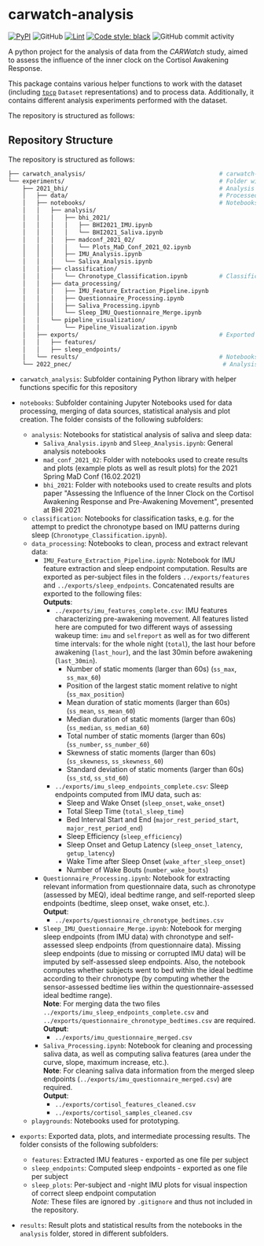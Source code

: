 # carwatch-analysis

[![PyPI](https://img.shields.io/pypi/v/carwatch-analysis)](https://pypi.org/project/carwatch-analysis/)
![GitHub](https://img.shields.io/github/license/mad-lab-fau/carwatch-analysis)
[![Lint](https://github.com/mad-lab-fau/carwatch-analysis/actions/workflows/lint.yml/badge.svg)](https://github.com/mad-lab-fau/carwatch-analysis/actions/workflows/lint.yml)
[![Code style: black](https://img.shields.io/badge/code%20style-black-000000.svg)](https://github.com/psf/black)
![GitHub commit activity](https://img.shields.io/github/commit-activity/m/mad-lab-fau/carwatch-analysis)

A python project for the analysis of data from the *CARWatch* study, aimed to assess the influence of the inner clock on the Cortisol Awakening Response.

This package contains various helper functions to work with the dataset (including [`tpcp`](https://github.com/mad-lab-fau/tpcp) `Dataset` representations) and to process data. Additionally, it contains different analysis experiments performed with the dataset.

The repository is structured as follows:


## Repository Structure

The repository is structured as follows:

```bash
├── carwatch_analysis/                                      # carwatch-analysis Python package
└── experiments/                                            # Folder with conducted analysis experiments; each experiment has its own subfolder
    ├── 2021_bhi/                                           # Analysis for the 2021 BHI Conference Paper (see below)
    │   ├── data/                                           # Processed data and extracted parameters
    │   ├── notebooks/                                      # Notebooks for data processing, analysis and plotting
    │   │   ├── analysis/
    │   │   │   ├── bhi_2021/
    │   │   │   │   ├── BHI2021_IMU.ipynb
    │   │   │   │   └── BHI2021_Saliva.ipynb
    │   │   │   ├── madconf_2021_02/
    │   │   │   │   └── Plots_MaD_Conf_2021_02.ipynb
    │   │   │   ├── IMU_Analysis.ipynb
    │   │   │   └── Saliva_Analysis.ipynb
    │   │   ├── classification/
    │   │   │   └── Chronotype_Classification.ipynb         # Classification experiments to classify chronotype based on movements during sleep extracted from IMU data
    │   │   ├── data_processing/
    │   │   │   ├── IMU_Feature_Extraction_Pipeline.ipynb
    │   │   │   ├── Questionnaire_Processing.ipynb
    │   │   │   ├── Saliva_Processing.ipynb
    │   │   │   └── Sleep_IMU_Questionnaire_Merge.ipynb
    │   │   └── pipeline_visualization/
    │   │       └── Pipeline_Visualization.ipynb
    │   ├── exports/                                        # Exported features, per subject, as well as merged and cleaned
    │   │   ├── features/
    │   │   ├── sleep_endpoints/
    │   └── results/                                        # Notebooks for data processing, analysis and plotting
    └── 2022_pnec/                                           # Analysis for the 2022 PNEC Paper (see below)

```

* `carwatch_analysis`: Subfolder containing Python library with helper functions specific for this repository
* `notebooks`: Subfolder containing Jupyter Notebooks used for data processing, merging of data sources, statistical analysis and plot creation. The folder consists of the following subfolders:
    * `analysis`: Notebooks for statistical analysis of saliva and sleep data:
        * `Saliva_Analysis.ipynb` and `Sleep_Analysis.ipynb`: General analysis notebooks
        * `mad_conf_2021_02`: Folder with notebooks used to create results and plots (example plots as well as result plots) for the 2021 Spring MaD Conf (16.02.2021)
        * `bhi_2021`: Folder with notebooks used to create results and plots paper "Assessing the Influence of the Inner Clock on the Cortisol Awakening Response and Pre-Awakening Movement", presented at BHI 2021
    * `classification`: Notebooks for classification tasks, e.g. for the attempt to predict the chronotype based on IMU patterns during sleep (`Chronotype_Classification.ipynb`).
    * `data_processing`: Notebooks to clean, process and extract relevant data:
        * `IMU_Feature_Extraction_Pipeline.ipynb`: Notebook for IMU feature extraction and sleep endpoint computation. Results are exported as per-subject files in the folders `../exports/features` and `../exports/sleep_endpoints`. Concatenated results are exported to the following files:  
        **Outputs**:
            * `../exports/imu_features_complete.csv`: IMU features characterizing pre-awakening movement. All features listed here are computed for two different ways of assessing wakeup time: `imu` and `selfreport` as well as for two different time intervals: for the whole night (`total`), the last hour before awakening (`last_hour`), and the last 30min before awakening (`last_30min`).
                * Number of static moments (larger than 60s) (`ss_max`, `ss_max_60`)
                * Position of the largest static moment relative to night (`ss_max_position`)
                * Mean duration of static moments (larger than 60s) (`ss_mean`, `ss_mean_60`)
                * Median duration of static moments (larger than 60s) (`ss_median`, `ss_median_60`)
                * Total number of static moments (larger than 60s) (`ss_number`, `ss_number_60`)
                * Skewness of static moments (larger than 60s) (`ss_skewness`, `ss_skewness_60`)
                * Standard deviation of static moments (larger than 60s) (`ss_std`, `ss_std_60`)
            * `../exports/imu_sleep_endpoints_complete.csv`: Sleep endpoints computed from IMU data, such as:
                * Sleep and Wake Onset (`sleep_onset`, `wake_onset`)
                * Total Sleep Time (`total_sleep_time`)
                * Bed Interval Start and End (`major_rest_period_start`, `major_rest_period_end`)
                * Sleep Efficiency (`sleep_efficiency`)
                * Sleep Onset and Getup Latency (`sleep_onset_latency`, `getup_latency`)
                * Wake Time after Sleep Onset (`wake_after_sleep_onset`)
                * Number of Wake Bouts (`number_wake_bouts`)
        * `Questionnaire_Processing.ipynb`: Notebook for extracting relevant information from questionnaire data, such as chronotype (assessed by MEQ), ideal bedtime range, and self-reported sleep endpoints (bedtime, sleep onset, wake onset, etc.).  
        **Output**:
            * `../exports/questionnaire_chronotype_bedtimes.csv`
        * `Sleep_IMU_Questionnaire_Merge.ipynb`: Notebook for merging sleep endpoints (from IMU data) with chronotype and self-assessed sleep endpoints (from questionnaire data). Missing sleep endpoints (due to missing or corrupted IMU data) will be imputed by self-assessed sleep endpoints. Also, the notebook computes whether subjects went to bed within the ideal bedtime according to their chronotype (by computing whether the sensor-assessed bedtime lies within the questionnaire-assessed ideal bedtime range).  
        **Note**: For merging data the two files `../exports/imu_sleep_endpoints_complete.csv` and `../exports/questionnaire_chronotype_bedtimes.csv` are required.  
            **Output**:
            * `../exports/imu_questionnaire_merged.csv`
        * `Saliva_Processing.ipynb`: Notebook for cleaning and processing saliva data, as well as computing saliva features (area under the curve, slope, maximum increase, etc.).  
            **Note**: For cleaning saliva data information from the merged sleep endpoints (`../exports/imu_questionnaire_merged.csv`) are required.  
            **Output**:
            * `../exports/cortisol_features_cleaned.csv`
            * `../exports/cortisol_samples_cleaned.csv`
    * `playgrounds`: Notebooks used for prototyping.

* `exports`: Exported data, plots, and intermediate processing results. The folder consists of the following subfolders:
    * `features`: Extracted IMU features - exported as one file per subject
    * `sleep_endpoints`: Computed sleep endpoints - exported as one file per subject  
    * `sleep_plots`: Per-subject and -night IMU plots for visual inspection of correct sleep endpoint computation  
    *Note:* These files are ignored by `.gitignore` and thus not included in the repository.
* `results`: Result plots and statistical results from the notebooks in the `analysis` folder, stored in different subfolders.
